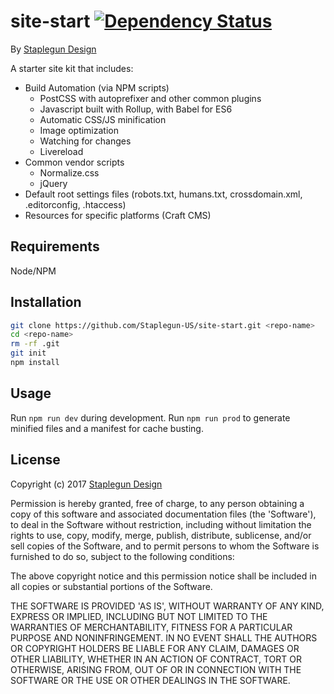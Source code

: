site-start [![Dependency Status](https://gemnasium.com/Staplegun-US/site-start.svg)](https://gemnasium.com/Staplegun-US/site-start)
==========

By [Staplegun Design](http://staplegun.us)

A starter site kit that includes:

* Build Automation (via NPM scripts)
  * PostCSS with autoprefixer and other common plugins
  * Javascript built with Rollup, with Babel for ES6
  * Automatic CSS/JS minification
  * Image optimization
  * Watching for changes
  * Livereload
* Common vendor scripts
  * Normalize.css
  * jQuery
* Default root settings files (robots.txt, humans.txt, crossdomain.xml, .editorconfig,
  .htaccess)
* Resources for specific platforms (Craft CMS)

## Requirements

Node/NPM

## Installation
```bash
git clone https://github.com/Staplegun-US/site-start.git <repo-name>
cd <repo-name>
rm -rf .git
git init
npm install
```

## Usage
Run `npm run dev` during development.
Run `npm run prod` to generate minified files and a manifest for cache busting.

## License

Copyright (c) 2017 [Staplegun Design](http://staplegun.us)

Permission is hereby granted, free of charge, to any person obtaining a copy of
this software and associated documentation files (the 'Software'), to deal in
the Software without restriction, including without limitation the rights to
use, copy, modify, merge, publish, distribute, sublicense, and/or sell copies of
the Software, and to permit persons to whom the Software is furnished to do so,
subject to the following conditions:

The above copyright notice and this permission notice shall be included in all
copies or substantial portions of the Software.

THE SOFTWARE IS PROVIDED 'AS IS', WITHOUT WARRANTY OF ANY KIND, EXPRESS OR
IMPLIED, INCLUDING BUT NOT LIMITED TO THE WARRANTIES OF MERCHANTABILITY, FITNESS
FOR A PARTICULAR PURPOSE AND NONINFRINGEMENT. IN NO EVENT SHALL THE AUTHORS OR
COPYRIGHT HOLDERS BE LIABLE FOR ANY CLAIM, DAMAGES OR OTHER LIABILITY, WHETHER
IN AN ACTION OF CONTRACT, TORT OR OTHERWISE, ARISING FROM, OUT OF OR IN
CONNECTION WITH THE SOFTWARE OR THE USE OR OTHER DEALINGS IN THE SOFTWARE.
